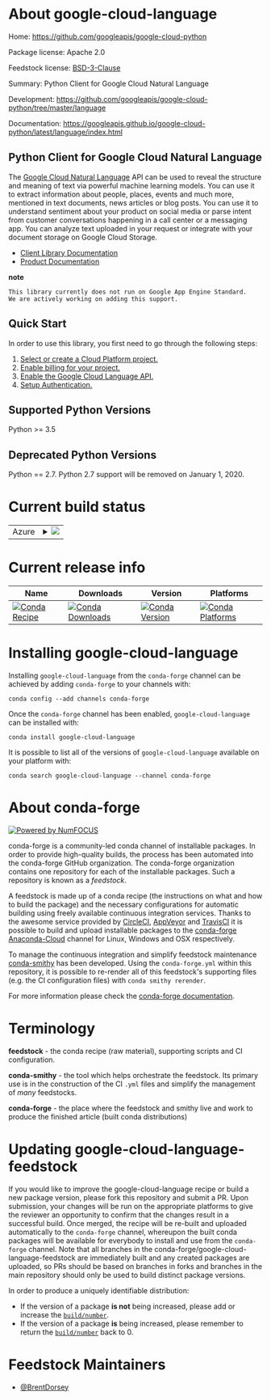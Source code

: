 About google-cloud-language
===========================

Home: https://github.com/googleapis/google-cloud-python

Package license: Apache 2.0

Feedstock license: [BSD-3-Clause](https://github.com/conda-forge/google-cloud-language-feedstock/blob/master/LICENSE.txt)

Summary: Python Client for Google Cloud Natural Language

Development: https://github.com/googleapis/google-cloud-python/tree/master/language

Documentation: https://googleapis.github.io/google-cloud-python/latest/language/index.html

Python Client for Google Cloud Natural Language
-------------------------

The [Google Cloud Natural Language](https://cloud.google.com/natural-language/) API can be used to reveal the
structure and meaning of text via powerful machine
learning models. You can use it to extract information about
people, places, events and much more, mentioned in text documents,
news articles or blog posts. You can use it to understand
sentiment about your product on social media or parse intent from
customer conversations happening in a call center or a messaging
app. You can analyze text uploaded in your request or integrate
with your document storage on Google Cloud Storage.

- [Client Library Documentation](https://googleapis.github.io/google-cloud-python/latest/language/index.html)
- [Product Documentation](https://cloud.google.com/language/docs)

**note**

    This library currently does not run on Google App Engine Standard.
    We are actively working on adding this support.

Quick Start
-----------

In order to use this library, you first need to go through the following steps:

1. [Select or create a Cloud Platform project.](https://console.cloud.google.com/project)
2. [Enable billing for your project.](https://cloud.google.com/billing/docs/how-to/modify-project#enable_billing_for_a_project)
3. [Enable the Google Cloud Language API.](https://cloud.google.com/natural-language)
4. [Setup Authentication.](https://googleapis.github.io/google-cloud-python/latest/core/auth.html)

Supported Python Versions
-----------
Python >= 3.5

Deprecated Python Versions
-----------
Python == 2.7. Python 2.7 support will be removed on January 1, 2020.


Current build status
====================


<table>
    
  <tr>
    <td>Azure</td>
    <td>
      <details>
        <summary>
          <a href="https://dev.azure.com/conda-forge/feedstock-builds/_build/latest?definitionId=6611&branchName=master">
            <img src="https://dev.azure.com/conda-forge/feedstock-builds/_apis/build/status/google-cloud-language-feedstock?branchName=master">
          </a>
        </summary>
        <table>
          <thead><tr><th>Variant</th><th>Status</th></tr></thead>
          <tbody><tr>
              <td>linux_64_python3.6.____cpython</td>
              <td>
                <a href="https://dev.azure.com/conda-forge/feedstock-builds/_build/latest?definitionId=6611&branchName=master">
                  <img src="https://dev.azure.com/conda-forge/feedstock-builds/_apis/build/status/google-cloud-language-feedstock?branchName=master&jobName=linux&configuration=linux_64_python3.6.____cpython" alt="variant">
                </a>
              </td>
            </tr><tr>
              <td>linux_64_python3.7.____cpython</td>
              <td>
                <a href="https://dev.azure.com/conda-forge/feedstock-builds/_build/latest?definitionId=6611&branchName=master">
                  <img src="https://dev.azure.com/conda-forge/feedstock-builds/_apis/build/status/google-cloud-language-feedstock?branchName=master&jobName=linux&configuration=linux_64_python3.7.____cpython" alt="variant">
                </a>
              </td>
            </tr><tr>
              <td>linux_64_python3.8.____cpython</td>
              <td>
                <a href="https://dev.azure.com/conda-forge/feedstock-builds/_build/latest?definitionId=6611&branchName=master">
                  <img src="https://dev.azure.com/conda-forge/feedstock-builds/_apis/build/status/google-cloud-language-feedstock?branchName=master&jobName=linux&configuration=linux_64_python3.8.____cpython" alt="variant">
                </a>
              </td>
            </tr><tr>
              <td>osx_64_python3.6.____cpython</td>
              <td>
                <a href="https://dev.azure.com/conda-forge/feedstock-builds/_build/latest?definitionId=6611&branchName=master">
                  <img src="https://dev.azure.com/conda-forge/feedstock-builds/_apis/build/status/google-cloud-language-feedstock?branchName=master&jobName=osx&configuration=osx_64_python3.6.____cpython" alt="variant">
                </a>
              </td>
            </tr><tr>
              <td>osx_64_python3.7.____cpython</td>
              <td>
                <a href="https://dev.azure.com/conda-forge/feedstock-builds/_build/latest?definitionId=6611&branchName=master">
                  <img src="https://dev.azure.com/conda-forge/feedstock-builds/_apis/build/status/google-cloud-language-feedstock?branchName=master&jobName=osx&configuration=osx_64_python3.7.____cpython" alt="variant">
                </a>
              </td>
            </tr><tr>
              <td>osx_64_python3.8.____cpython</td>
              <td>
                <a href="https://dev.azure.com/conda-forge/feedstock-builds/_build/latest?definitionId=6611&branchName=master">
                  <img src="https://dev.azure.com/conda-forge/feedstock-builds/_apis/build/status/google-cloud-language-feedstock?branchName=master&jobName=osx&configuration=osx_64_python3.8.____cpython" alt="variant">
                </a>
              </td>
            </tr><tr>
              <td>win_64_python3.6.____cpython</td>
              <td>
                <a href="https://dev.azure.com/conda-forge/feedstock-builds/_build/latest?definitionId=6611&branchName=master">
                  <img src="https://dev.azure.com/conda-forge/feedstock-builds/_apis/build/status/google-cloud-language-feedstock?branchName=master&jobName=win&configuration=win_64_python3.6.____cpython" alt="variant">
                </a>
              </td>
            </tr><tr>
              <td>win_64_python3.7.____cpython</td>
              <td>
                <a href="https://dev.azure.com/conda-forge/feedstock-builds/_build/latest?definitionId=6611&branchName=master">
                  <img src="https://dev.azure.com/conda-forge/feedstock-builds/_apis/build/status/google-cloud-language-feedstock?branchName=master&jobName=win&configuration=win_64_python3.7.____cpython" alt="variant">
                </a>
              </td>
            </tr><tr>
              <td>win_64_python3.8.____cpython</td>
              <td>
                <a href="https://dev.azure.com/conda-forge/feedstock-builds/_build/latest?definitionId=6611&branchName=master">
                  <img src="https://dev.azure.com/conda-forge/feedstock-builds/_apis/build/status/google-cloud-language-feedstock?branchName=master&jobName=win&configuration=win_64_python3.8.____cpython" alt="variant">
                </a>
              </td>
            </tr>
          </tbody>
        </table>
      </details>
    </td>
  </tr>
</table>

Current release info
====================

| Name | Downloads | Version | Platforms |
| --- | --- | --- | --- |
| [![Conda Recipe](https://img.shields.io/badge/recipe-google--cloud--language-green.svg)](https://anaconda.org/conda-forge/google-cloud-language) | [![Conda Downloads](https://img.shields.io/conda/dn/conda-forge/google-cloud-language.svg)](https://anaconda.org/conda-forge/google-cloud-language) | [![Conda Version](https://img.shields.io/conda/vn/conda-forge/google-cloud-language.svg)](https://anaconda.org/conda-forge/google-cloud-language) | [![Conda Platforms](https://img.shields.io/conda/pn/conda-forge/google-cloud-language.svg)](https://anaconda.org/conda-forge/google-cloud-language) |

Installing google-cloud-language
================================

Installing `google-cloud-language` from the `conda-forge` channel can be achieved by adding `conda-forge` to your channels with:

```
conda config --add channels conda-forge
```

Once the `conda-forge` channel has been enabled, `google-cloud-language` can be installed with:

```
conda install google-cloud-language
```

It is possible to list all of the versions of `google-cloud-language` available on your platform with:

```
conda search google-cloud-language --channel conda-forge
```


About conda-forge
=================

[![Powered by NumFOCUS](https://img.shields.io/badge/powered%20by-NumFOCUS-orange.svg?style=flat&colorA=E1523D&colorB=007D8A)](http://numfocus.org)

conda-forge is a community-led conda channel of installable packages.
In order to provide high-quality builds, the process has been automated into the
conda-forge GitHub organization. The conda-forge organization contains one repository
for each of the installable packages. Such a repository is known as a *feedstock*.

A feedstock is made up of a conda recipe (the instructions on what and how to build
the package) and the necessary configurations for automatic building using freely
available continuous integration services. Thanks to the awesome service provided by
[CircleCI](https://circleci.com/), [AppVeyor](https://www.appveyor.com/)
and [TravisCI](https://travis-ci.com/) it is possible to build and upload installable
packages to the [conda-forge](https://anaconda.org/conda-forge)
[Anaconda-Cloud](https://anaconda.org/) channel for Linux, Windows and OSX respectively.

To manage the continuous integration and simplify feedstock maintenance
[conda-smithy](https://github.com/conda-forge/conda-smithy) has been developed.
Using the ``conda-forge.yml`` within this repository, it is possible to re-render all of
this feedstock's supporting files (e.g. the CI configuration files) with ``conda smithy rerender``.

For more information please check the [conda-forge documentation](https://conda-forge.org/docs/).

Terminology
===========

**feedstock** - the conda recipe (raw material), supporting scripts and CI configuration.

**conda-smithy** - the tool which helps orchestrate the feedstock.
                   Its primary use is in the construction of the CI ``.yml`` files
                   and simplify the management of *many* feedstocks.

**conda-forge** - the place where the feedstock and smithy live and work to
                  produce the finished article (built conda distributions)


Updating google-cloud-language-feedstock
========================================

If you would like to improve the google-cloud-language recipe or build a new
package version, please fork this repository and submit a PR. Upon submission,
your changes will be run on the appropriate platforms to give the reviewer an
opportunity to confirm that the changes result in a successful build. Once
merged, the recipe will be re-built and uploaded automatically to the
`conda-forge` channel, whereupon the built conda packages will be available for
everybody to install and use from the `conda-forge` channel.
Note that all branches in the conda-forge/google-cloud-language-feedstock are
immediately built and any created packages are uploaded, so PRs should be based
on branches in forks and branches in the main repository should only be used to
build distinct package versions.

In order to produce a uniquely identifiable distribution:
 * If the version of a package **is not** being increased, please add or increase
   the [``build/number``](https://conda.io/docs/user-guide/tasks/build-packages/define-metadata.html#build-number-and-string).
 * If the version of a package **is** being increased, please remember to return
   the [``build/number``](https://conda.io/docs/user-guide/tasks/build-packages/define-metadata.html#build-number-and-string)
   back to 0.

Feedstock Maintainers
=====================

* [@BrentDorsey](https://github.com/BrentDorsey/)

